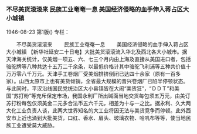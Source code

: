 ### 不尽美货滚滚来  民族工业奄奄一息  美国经济侵略的血手伸入蒋占区大小城镇

1946-08-23
第1版()
专栏：

　　不尽美货滚滚来
　　民族工业奄奄一息
　　美国经济侵略的血手伸入蒋占区大小城镇
    【新华社延安二十日电】大批美货滚滚流入华北及西北各大小城市。据天津海关统计，仅美烟一项五、六、七三个月内由上海及直接从美国进口者，包括骆驼牌等八种共达十五万二千余条，以最低价格计其中骆驼飞利浦等五种共价值十万万零八千万元。天津手工卷烟厂受美烟排挤倒闭已达四十余家（原有一百多家）。山西太原市上也有美货倾销，全省最大规模的晋兴卷烟厂已陷半停顿状态。与此同时，平汉沿线国民党统治区大小县镇皆在大闹“美货狂”，“ＤＤＴ”和美国“苏打粉”等充斥保定市场，我国永利厂所出碱面当地交货每包须五万元，由美订苏打粉每包仅须美金二元多合法币五六千元，相差为十与一之比。据永利、久大两大化工业负责人谈，此两大世界知名的大工业将因无法与美货竞争而停顿。此外西安市上近也涌到大批美货，口红、香水、眉头、玻璃衣物、哈叽布等等，使当地民族工业遭受莫大威胁。
